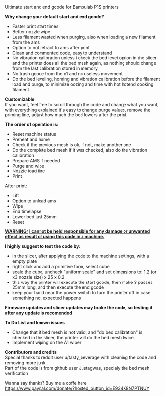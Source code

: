 Ultimate start and end gcode for Bambulab P1S printers

<b>Why change your default start and end gcode?</b>

 - Faster print start times<br>
 - Better nozzle wipe<br>
 - Less filament wasted when purging, also when loading a new filament from the ams<br>
 - Option to not retract to ams after print<br>
 - Clean and commented code, easy to understand<br>
 - No vibration calibration unless I check the bed level option in the slicer and the printer does all the bed mesh again, as nothing should change from the last calibration stored in memory<br>
 - No trash gcode from the x1 and no useless movement<br>
 - Do the bed leveling, homing and vibration calibration before the filament load and purge, to minimize oozing and time with hot hotend cooking filament<br>

 <b>Customizable</b><br>
 If you want, feel free to scroll through the code and change what you want, with everything explained it's easy to change purge values, remove the priming line, adjust how much the bed lowers after the print.

<b>The order of operation is:</b>
 - Reset machine status
 - Preheat and home
 - Check if the previous mesh is ok, if not, make another one
 - Do the complete bed mesh if it was checked, also do the vibration calibration
 - Prepare AMS if needed
 - Purge and wipe
 - Nozzle load line
 - Print

After print:
 - Lift
 - Option to unload ams
 - Wipe
 - End timelapse
 - Lower bed just 25mm
 - Reset

<u><b>WARNING:</b></u>
<u><b>I cannot be held responsible for any damage or unwanted effect as result of using this code in a machine.</b></u>

<b>I highly suggest to test the code by:</b>
 - in the slicer, after applying the code to the machine settings, with a empty plate
 - right click and add a primitive form, select cube
 - scale the cube, uncheck "uniform scale" and set dimensions to: 1.2 (or x3 nozzle size) x 25 x 0.2
 - this way the printer will execute the start gcode, then make 3 passes 25mm long, and then execute the end gcode
 - keep your hand near the power switch to turn the printer off in case something not expected happens

<b>Firmware updates and slicer updates may brake the code, so testing it after any update is recomended</b>

<b>To Do List and known issues</b>
 - Change that if bed mesh is not valid, and "do bed calibration" is checked in the slicer, the printer will do the bed mesh twice.
 - Implement wiping on the A1 wiper

<b>Contributors and credits</b><br>
Special thanks to reddit user u/tasty_beverage with cleaning the code and removing more junk<br>
Part of the code is from github user Justagwas, specialy the bed mesh verification<br>

Wanna say thanks? Buy me a coffe here<br>
https://www.paypal.com/donate/?hosted_button_id=E934X8N7PTNUY
